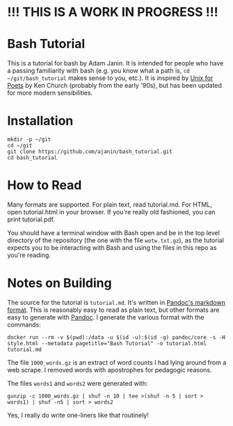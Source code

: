 # !!! THIS IS A WORK IN PROGRESS !!!

# Bash Tutorial

This is a tutorial for bash by Adam Janin. It is intended for people who have a passing familiarity with bash (e.g. you know what a path is, `cd ~/git/bash_tutorial` makes sense to you, etc.). It is inspired by [Unix for Poets](https://www.cs.upc.edu/~padro/Unixforpoets.pdf) by Ken Church (probably from the early '90s), but has been updated for more modern sensibilities.

# Installation

```
mkdir -p ~/git
cd ~/git
git clone https://github.com/ajanin/bash_tutorial.git
cd bash_tutorial
```

# How to Read

Many formats are supported. For plain text, read tutorial.md. For HTML, open tutorial.html in your browser. If you're really old fashioned, you can print tutorial.pdf.

You should have a terminal window with Bash open and be in the top level directory of the repository (the one with the file `wotw.txt.gz`), as the tutorial expects you to be interacting with Bash and using the files in this repo as you're reading.

# Notes on Building

The source for the tutorial is `tutorial.md`. It's written in [Pandoc's markdown format](https://pandoc.org/MANUAL.html#pandocs-markdown). This is reasonably easy to read as plain text, but other formats are easy to generate with [Pandoc](https://pandoc.org). I generate
the various format with the commands:
```
docker run --rm -v $(pwd):/data -u $(id -u):$(id -g) pandoc/core -s -H style.html --metadata pagetitle="Bash Tutorial" -o tutorial.html tutorial.md
```

The file `1000_words.gz` is an extract of word counts I had lying around from a web
scrape. I removed words with apostrophes for pedagogic reasons.

The files `words1` and `words2` were generated with:
```
gunzip -c 1000_words.gz | shuf -n 10 | tee >(shuf -n 5 | sort > words1) | shuf -n5 | sort > words2
```

Yes, I really do write one-liners like that routinely!

